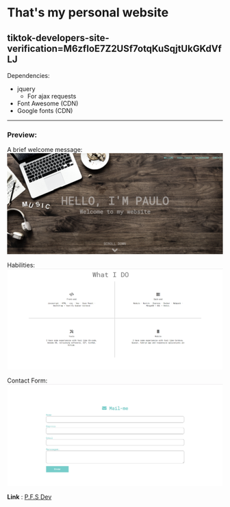 # That's my personal website
## tiktok-developers-site-verification=M6zfIoE7Z2USf7otqKuSqjtUkGKdVfLJ
Dependencies:

<!-- UL -->

- jquery
  - For ajax requests
- Font Awesome (CDN)
- Google fonts (CDN)

---

### Preview:

A brief welcome message:
![Markdown Logo](previews/welcome.png)

Habilities:
![Markdown Logo](previews/habilities.png)

Contact Form:
![Markdown Logo](previews/contact.png)

**Link** : [P.F.S Dev](https://paulofs01.github.io/mywebsite/ 'pfs.dev')
